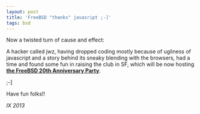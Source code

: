 ```yaml
---
layout: post
title: 'FreeBSD "thanks" javasript ;-]'
tags: bsd
---
```


Now a twisted turn of cause and effect:

A hacker called jwz, having dropped coding mostly because of ugliness
of javascript and a story behind its sneaky blending with the
browsers, had a time and found some fun in raising the club in SF,
which will be now hosting [**the FreeBSD 20th Anniversary Party**][fbsd20y].

;-]

Have fun folks!!

<!--eoe-->
*IX 2013*

[fbsd20y]: http://rsvp.ixsystems.com/
